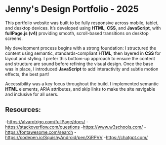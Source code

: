 # Jenny's Design Portfolio - 2025 #

This portfolio website was built to be fully responsive across mobile, tablet, and desktop devices. It’s developed using **HTML**, **CSS**, and **JavaScript**, with **fullPage.js (v4)** providing smooth, scroll-based transitions on desktop screens.

My development process begins with a strong foundation: I structured the content using semantic, standards-compliant **HTML**, then layered in **CSS** for layout and styling. I prefer this bottom-up approach to ensure the content and structure are sound before refining the visual design. Once the base was in place, I introduced **JavaScript** to add interactivity and subtle motion effects, the best part!

Accessibility was a key focus throughout the build. I implemented semantic **HTML** elements, ARIA attributes, and skip links to make the site navigable and inclusive for all users.

## Resources: ##
-https://alvarotrigo.com/fullPage/docs/
-https://stackoverflow.com/questions
-https://www.w3schools.com/
-https://fontawesome.com/search
-https://codepen.io/SquishyAndroid/pen/XjRPVV
-https://chatgpt.com/